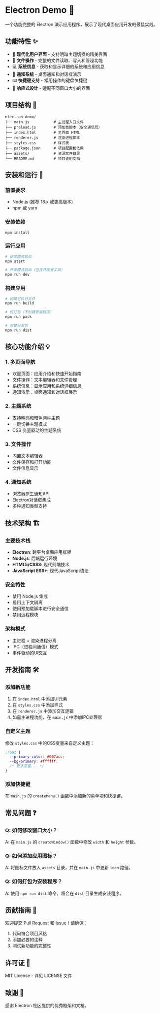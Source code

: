 # Electron Demo 🚀

一个功能完整的 Electron 演示应用程序，展示了现代桌面应用开发的最佳实践。

## 功能特性 ✨

- 🎨 **现代化用户界面** - 支持明暗主题切换的精美界面
- 📁 **文件操作** - 完整的文件读取、写入和管理功能
- 💻 **系统信息** - 获取和显示详细的系统和应用信息
- 🔔 **通知系统** - 桌面通知和对话框演示
- ⌨️ **快捷键支持** - 常用操作的键盘快捷键
- 📱 **响应式设计** - 适配不同窗口大小的界面

## 项目结构 📂

```
electron-demo/
├── main.js           # 主进程入口文件
├── preload.js        # 预加载脚本（安全通信层）
├── index.html        # 主界面 HTML
├── renderer.js       # 渲染进程脚本
├── styles.css        # 样式表
├── package.json      # 项目配置和依赖
├── assets/           # 资源文件目录
└── README.md         # 项目说明文档
```

## 安装和运行 🚀

### 前置要求
- Node.js (推荐 18.x 或更高版本)
- npm 或 yarn

### 安装依赖
```bash
npm install
```

### 运行应用
```bash
# 正常模式启动
npm start

# 开发模式启动（包含开发者工具）
npm run dev
```

### 构建应用
```bash
# 构建可执行文件
npm run build

# 仅打包（不创建安装程序）
npm run pack

# 创建分发包
npm run dist
```

## 核心功能介绍 💡

### 1. 多页面导航
- 欢迎页面：应用介绍和快速开始指南
- 文件操作：文本编辑器和文件管理
- 系统信息：显示应用和系统详细信息
- 通知演示：桌面通知和对话框展示

### 2. 主题系统
- 支持明亮和暗色两种主题
- 一键切换主题模式
- CSS 变量驱动的主题系统

### 3. 文件操作
- 内置文本编辑器
- 文件保存和打开功能
- 文件信息显示

### 4. 通知系统
- 浏览器原生通知API
- Electron对话框集成
- 多种通知类型支持

## 技术架构 🏗️

### 主要技术栈
- **Electron**: 跨平台桌面应用框架
- **Node.js**: 后端运行环境
- **HTML5/CSS3**: 现代前端技术
- **JavaScript ES6+**: 现代JavaScript语法

### 安全特性
- 禁用 Node.js 集成
- 启用上下文隔离
- 使用预加载脚本进行安全通信
- 禁用远程模块

### 架构模式
- 主进程 + 渲染进程分离
- IPC（进程间通信）模式
- 事件驱动的UI交互

## 开发指南 🛠️

### 添加新功能
1. 在 `index.html` 中添加UI元素
2. 在 `styles.css` 中添加样式
3. 在 `renderer.js` 中添加交互逻辑
4. 如需主进程功能，在 `main.js` 中添加IPC处理器

### 自定义主题
修改 `styles.css` 中的CSS变量来自定义主题：
```css
:root {
  --primary-color: #007acc;
  --bg-primary: #ffffff;
  /* 更多变量... */
}
```

### 添加快捷键
在 `main.js` 的 `createMenu()` 函数中添加新的菜单项和快捷键。

## 常见问题 ❓

### Q: 如何修改窗口大小？
A: 在 `main.js` 的 `createWindow()` 函数中修改 `width` 和 `height` 参数。

### Q: 如何添加应用图标？
A: 将图标文件放入 `assets` 目录，并在 `main.js` 中更新 `icon` 路径。

### Q: 如何打包为安装程序？
A: 使用 `npm run dist` 命令，将会在 `dist` 目录生成安装程序。

## 贡献指南 🤝

欢迎提交 Pull Request 和 Issue！请确保：
1. 代码符合项目风格
2. 添加必要的注释
3. 测试新功能的完整性

## 许可证 📄

MIT License - 详见 LICENSE 文件

## 致谢 🙏

感谢 Electron 社区提供的优秀框架和文档。 